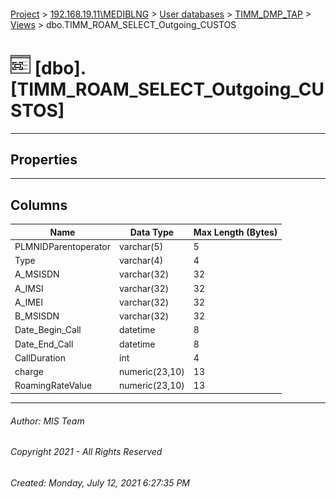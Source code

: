 #### 

[Project](../../../../index.md) > [192.168.19.11\\MEDIBLNG](../../../index.md) > [User databases](../../index.md) > [TIMM_DMP_TAP](../index.md) > [Views](Views.md) > dbo.TIMM_ROAM_SELECT_Outgoing_CUSTOS

# ![Views](../../../../Images/View32.png) [dbo].[TIMM_ROAM_SELECT_Outgoing_CUSTOS]

---

## <a name="#properties"></a>Properties



---

## <a name="#columns"></a>Columns

| Name | Data Type | Max Length (Bytes) |
|---|---|---|
| PLMNIDParentoperator | varchar(5) | 5 |
| Type | varchar(4) | 4 |
| A_MSISDN | varchar(32) | 32 |
| A_IMSI | varchar(32) | 32 |
| A_IMEI | varchar(32) | 32 |
| B_MSISDN | varchar(32) | 32 |
| Date_Begin_Call | datetime | 8 |
| Date_End_Call | datetime | 8 |
| CallDuration | int | 4 |
| charge | numeric(23,10) | 13 |
| RoamingRateValue | numeric(23,10) | 13 |


---

###### Author:  MIS Team

###### Copyright 2021 - All Rights Reserved

###### Created: Monday, July 12, 2021 6:27:35 PM

